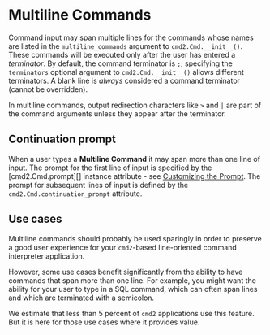 # Multiline Commands

Command input may span multiple lines for the commands whose names are listed in the
`multiline_commands` argument to `cmd2.Cmd.__init__()`. These commands will be executed only after
the user has entered a _terminator_. By default, the command terminator is `;`; specifying the
`terminators` optional argument to `cmd2.Cmd.__init__()` allows different terminators. A blank line
is _always_ considered a command terminator (cannot be overridden).

In multiline commands, output redirection characters like `>` and `|` are part of the command
arguments unless they appear after the terminator.

## Continuation prompt

When a user types a **Multiline Command** it may span more than one line of input. The prompt for
the first line of input is specified by the [cmd2.Cmd.prompt][] instance attribute - see
[Customizing the Prompt](./prompt.md#customizing-the-prompt). The prompt for subsequent lines of
input is defined by the `cmd2.Cmd.continuation_prompt` attribute.

## Use cases

Multiline commands should probably be used sparingly in order to preserve a good user experience for
your `cmd2`-based line-oriented command interpreter application.

However, some use cases benefit significantly from the ability to have commands that span more than
one line. For example, you might want the ability for your user to type in a SQL command, which can
often span lines and which are terminated with a semicolon.

We estimate that less than 5 percent of `cmd2` applications use this feature. But it is here for
those use cases where it provides value.
